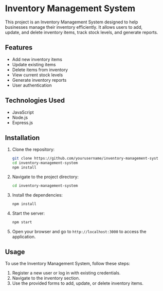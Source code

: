 # Inventory Management System 

This project is an Inventory Management System designed to help businesses manage their inventory efficiently. It allows users to add, update, and delete inventory items, track stock levels, and generate reports.

## Features
- Add new inventory items   
- Update existing items
- Delete items from inventory
- View current stock levels
- Generate inventory reports
- User authentication

## Technologies Used
- JavaScript
- Node.js
- Express.js

## Installation
1. Clone the repository:
    ```bash
    git clone https://github.com/yourusername/inventory-management-system.git
    cd inventory-management-system
    npm install
    ```

2. Navigate to the project directory:
    ```bash
    cd inventory-management-system
    ```
3. Install the dependencies:
    ```bash
    npm install
    ```
4. Start the server:
    ```bash
    npm start
    ```
5. Open your browser and go to `http://localhost:3000` to access the application.

## Usage
To use the Inventory Management System, follow these steps:
1. Register a new user or log in with existing credentials. 
2. Navigate to the inventory section.
3. Use the provided forms to add, update, or delete inventory items.
